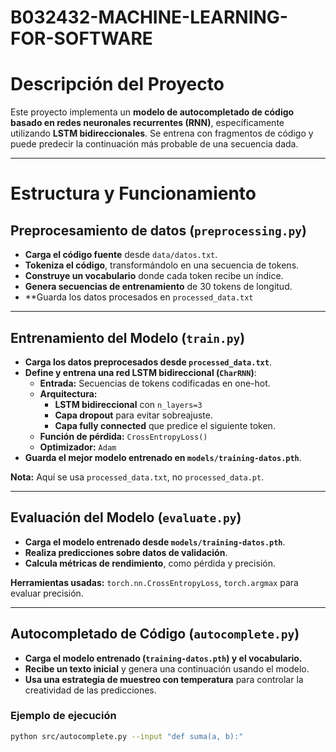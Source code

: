 # B032432-MACHINE-LEARNING-FOR-SOFTWARE
# Descripción del Proyecto

Este proyecto implementa un **modelo de autocompletado de código basado en redes neuronales recurrentes (RNN)**, específicamente utilizando **LSTM bidireccionales**. Se entrena con fragmentos de código y puede predecir la continuación más probable de una secuencia dada.

---

#  Estructura y Funcionamiento

##  Preprocesamiento de datos (`preprocessing.py`)
- **Carga el código fuente** desde `data/datos.txt`.
- **Tokeniza el código**, transformándolo en una secuencia de tokens.
- **Construye un vocabulario** donde cada token recibe un índice.
- **Genera secuencias de entrenamiento** de 30 tokens de longitud.
- **Guarda los datos procesados en `processed_data.txt`


---

##  Entrenamiento del Modelo (`train.py`)
- **Carga los datos preprocesados desde `processed_data.txt`**.
- **Define y entrena una red LSTM bidireccional (`CharRNN`)**:
  - **Entrada:** Secuencias de tokens codificadas en one-hot.
  - **Arquitectura:**
    - **LSTM bidireccional** con `n_layers=3`
    - **Capa dropout** para evitar sobreajuste.
    - **Capa fully connected** que predice el siguiente token.
  - **Función de pérdida:** `CrossEntropyLoss()`
  - **Optimizador:** `Adam`
- **Guarda el mejor modelo entrenado en `models/training-datos.pth`**.

 **Nota:** Aquí se usa `processed_data.txt`, no `processed_data.pt`.

---

## Evaluación del Modelo (`evaluate.py`)
- **Carga el modelo entrenado desde `models/training-datos.pth`**.
- **Realiza predicciones sobre datos de validación**.
- **Calcula métricas de rendimiento**, como pérdida y precisión.

 **Herramientas usadas:** `torch.nn.CrossEntropyLoss`, `torch.argmax` para evaluar precisión.

---

##  Autocompletado de Código (`autocomplete.py`)
- **Carga el modelo entrenado (`training-datos.pth`) y el vocabulario.**
- **Recibe un texto inicial** y genera una continuación usando el modelo.
- **Usa una estrategia de muestreo con temperatura** para controlar la creatividad de las predicciones.

### **Ejemplo de ejecución**
```bash
python src/autocomplete.py --input "def suma(a, b):"

